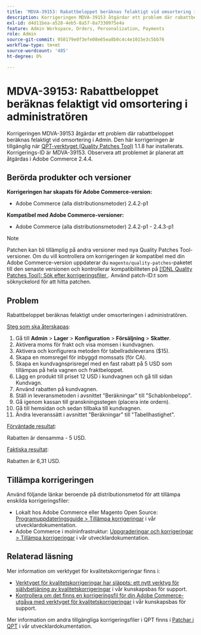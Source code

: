 ```yaml
---
title: 'MDVA-39153: Rabattbeloppet beräknas felaktigt vid omsortering i Admin'
description: Korrigeringen MDVA-39153 åtgärdar ett problem där rabattbeloppet beräknas felaktigt vid omsortering i Admin. Den här korrigeringen är tillgänglig när [QPT-verktyget (Quality Patches Tool)](/help/announcements/adobe-commerce-announcements/magento-quality-patches-released-new-tool-to-self-serve-quality-patches.md) 1.1.8 är installerat. Korrigerings-ID är MDVA-39153. Observera att problemet är planerat att åtgärdas i Adobe Commerce 2.4.4.
exl-id: d4d11bea-a528-4eb5-8a57-8a7330975e4a
feature: Admin Workspace, Orders, Personalization, Payments
role: Admin
source-git-commit: 958179e0f3efe08e65ea8b0c4c4e1015e3c5bb76
workflow-type: tm+mt
source-wordcount: '485'
ht-degree: 0%

---
```


# MDVA-39153: Rabattbeloppet beräknas felaktigt vid omsortering i administratören

Korrigeringen MDVA-39153 åtgärdar ett problem där rabattbeloppet beräknas felaktigt vid omsortering i Admin. Den här korrigeringen är tillgänglig när [QPT-verktyget (Quality Patches Tool)](/help/announcements/adobe-commerce-announcements/magento-quality-patches-released-new-tool-to-self-serve-quality-patches.md) 1.1.8 har installerats. Korrigerings-ID är MDVA-39153. Observera att problemet är planerat att åtgärdas i Adobe Commerce 2.4.4.

## Berörda produkter och versioner

**Korrigeringen har skapats för Adobe Commerce-version:**

* Adobe Commerce (alla distributionsmetoder) 2.4.2-p1

**Kompatibel med Adobe Commerce-versioner:**

* Adobe Commerce (alla distributionsmetoder) 2.4.2-p1 - 2.4.3-p1

>[!NOTE]
>
>Patchen kan bli tillämplig på andra versioner med nya Quality Patches Tool-versioner. Om du vill kontrollera om korrigeringen är kompatibel med din Adobe Commerce-version uppdaterar du `magento/quality-patches`-paketet till den senaste versionen och kontrollerar kompatibiliteten på [[!DNL Quality Patches Tool]: Sök efter korrigeringsfiler ](https://devdocs.magento.com/quality-patches/tool.html#patch-grid). Använd patch-ID:t som söknyckelord för att hitta patchen.

## Problem

Rabattbeloppet beräknas felaktigt under omsorteringen i administratören.

<u>Steg som ska återskapas</u>:

1. Gå till **Admin** > **Lager** > **Konfiguration** > **Försäljning** > **Skatter**.
1. Aktivera moms för frakt och visa momsen i kundvagnen.
1. Aktivera och konfigurera metoden för tabellradsleverans ($15).
1. Skapa en momsregel för inbyggd momssats (för CA).
1. Skapa en kundvagnsprisregel med en fast rabatt på 5 USD som tillämpas på hela vagnen och fraktbeloppet.
1. Lägg en produkt till priset 12 USD i kundvagnen och gå till sidan Kundvagn.
1. Använd rabatten på kundvagnen.
1. Ställ in leveransmetoden i avsnittet &quot;Beräkningar&quot; till &quot;Schablonbelopp&quot;.
1. Gå igenom kassan till granskningsstegen (placera inte ordern).
1. Gå till hemsidan och sedan tillbaka till kundvagnen.
1. Ändra leveranssätt i avsnittet &quot;Beräkningar&quot; till &quot;Tabellhastighet&quot;.

<u>Förväntade resultat</u>:

Rabatten är densamma - 5 USD.

<u>Faktiska resultat</u>:

Rabatten är 6,31 USD.

## Tillämpa korrigeringen

Använd följande länkar beroende på distributionsmetod för att tillämpa enskilda korrigeringsfiler:

* Lokalt hos Adobe Commerce eller Magento Open Source: [Programuppdateringsguide > Tillämpa korrigeringar](https://devdocs.magento.com/guides/v2.4/comp-mgr/patching/mqp.html) i vår utvecklardokumentation.
* Adobe Commerce i molninfrastruktur: [Uppgraderingar och korrigeringar > Tillämpa korrigeringar](https://devdocs.magento.com/cloud/project/project-patch.html) i vår utvecklardokumentation.

## Relaterad läsning

Mer information om verktyget för kvalitetskorrigeringar finns i:

* [Verktyget för kvalitetskorrigeringar har släppts: ett nytt verktyg för självbetjäning av kvalitetskorrigeringar](/help/announcements/adobe-commerce-announcements/magento-quality-patches-released-new-tool-to-self-serve-quality-patches.md) i vår kunskapsbas för support.
* [Kontrollera om det finns en korrigeringsfil för din Adobe Commerce-utgåva med verktyget för kvalitetskorrigeringar](/help/support-tools/patches-available-in-qpt-tool/check-patch-for-magento-issue-with-magento-quality-patches.md) i vår kunskapsbas för support.

Mer information om andra tillgängliga korrigeringsfiler i QPT finns i [Patchar i QPT](https://devdocs.magento.com/quality-patches/tool.html#patch-grid) i vår utvecklardokumentation.
